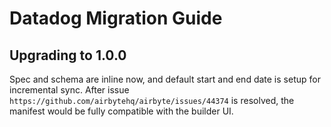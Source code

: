 # Datadog Migration Guide

## Upgrading to 1.0.0

Spec and schema are inline now, and default start and end date is setup for incremental sync.
After issue `https://github.com/airbytehq/airbyte/issues/44374` is resolved, the manifest would be fully compatible with the builder UI.
